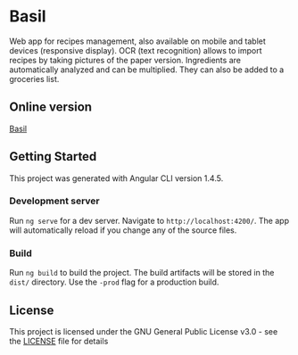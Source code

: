 # Basil

Web app for recipes management, also available on mobile and tablet devices (responsive display). OCR (text recognition) allows to import recipes by taking pictures of the paper version. Ingredients are automatically analyzed and can be multiplied. They can also be added to a groceries list.

## Online version

[Basil](http://basil.aclement.com)

## Getting Started

This project was generated with Angular CLI version 1.4.5.

### Development server

Run `ng serve` for a dev server. Navigate to `http://localhost:4200/`. The app will automatically reload if you change any of the source files.

### Build

Run `ng build` to build the project. The build artifacts will be stored in the `dist/` directory. Use the `-prod` flag for a production build.

## License

This project is licensed under the GNU General Public License v3.0 - see the [LICENSE](LICENSE) file for details
